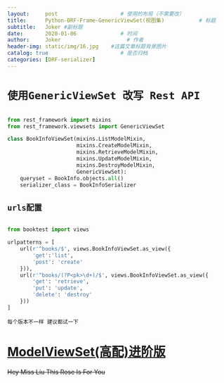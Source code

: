 ```yaml
---
layout:     post                    # 使用的布局（不需要改）
title:      Python-DRF-Frame-GenericViewSet(视图集)           # 标题 
subtitle:   Joker #副标题
date:       2020-01-06              # 时间
author:     Joker                     # 作者
header-img: static/img/16.jpg    #这篇文章标题背景图片
catalog: true                       # 是否归档
categories: [DRF-serializer]
---
```


# `使用GenericViewSet 改写 Rest API`

```python

from rest_framework import mixins
from rest_framework.viewsets import GenericViewSet

class BookInfoViewSet(mixins.ListModelMixin,
                      mixins.CreateModelMixin,
                      mixins.RetrieveModelMixin,
                      mixins.UpdateModelMixin,
                      mixins.DestroyModelMixin,
                      GenericViewSet):
    queryset = BookInfo.objects.all()
    serializer_class = BookInfoSerializer
```

## `urls配置`

```python

from booktest import views

urlpatterns = [
    url(r'^books/$', views.BookInfoViewSet.as_view({
        'get':'list',
        'post': 'create'
    })),
    url(r'^books/(?P<pk>\d+)/$', views.BookInfoViewSet.as_view({
        'get': 'retrieve',
        'put': 'update',
        'delete': 'destroy'
    }))
]
```



`每个版本不一样 建议都试一下`

# [ModelViewSet(高配)进阶版]()



~~Hey Miss Liu This Rose Is For You~~